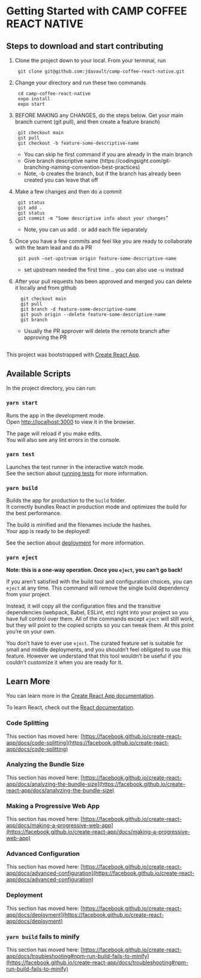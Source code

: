 # Getting Started with CAMP COFFEE REACT NATIVE

<h2>Steps to download and start contributing</h2>

1. Clone the project down to your local.  From your terminal, run
   <pre><code> git clone git@github.com:jdavault/camp-coffee-react-native.git 
   </code></pre>

2. Change your directory and run these two commands
   <pre><code> cd camp-coffee-react-native
	expo install
	expo start
   </code></pre>

3. BEFORE MAKING any CHANGES, do the steps below.  Get your main branch current (git pull), and then create a feature branch)
   <pre><code> git checkout main
	git pull
	git checkout -b feature-some-descriptive-name
   </code></pre>
   <ul>
  		<li>
	   	You can skip he first command if you are already in the main branch
		</li>
		<li>
	   	Give branch descriptive name (https://codingsight.com/git-branching-naming-convention-best-practices)
	  	</li>
	  	<li>
	   	Note, -b creates the branch, but if the branch has already been created  you can leave that off
		</li>
	</ul>
4. Make a few changes and then do a commit 
	<pre><code> git status
	git add .
	git status 
	git commit -m “Some descriptive info about your changes”
   </code></pre>
   <ul>
  		<li>
			Note, you can us add . or add each file separately
	  	</li>
	</ul>
5.  Once you have a few commits and feel like you are ready to collaborate with the team lead and do a PR
	<pre><code> git push –set-upstream origin feature-some-descriptive-name
   	</code></pre>
   	<ul>
  		<li>
			set upstream needed the first time .. you can also use -u instead 
	  	</li>
	</ul>
6.  After your pull requests has been approved and merged you can delete it locally and from github
     <pre><code>  git checkout main
	  git pull 
	  git branch -d feature-some-descriptive-name
	  git push origin --delete feature-some-descriptive-name
	  git branch
   	</code></pre>
   	<ul>
  		<li>
	Usually the PR approver will delete the remote branch after approving the PR
	  	</li>
	</ul>

##
This project was bootstrapped with [Create React App](https://github.com/facebook/create-react-app).

## Available Scripts

In the project directory, you can run:

### `yarn start`

Runs the app in the development mode.\
Open [http://localhost:3000](http://localhost:3000) to view it in the browser.

The page will reload if you make edits.\
You will also see any lint errors in the console.

### `yarn test`

Launches the test runner in the interactive watch mode.\
See the section about [running tests](https://facebook.github.io/create-react-app/docs/running-tests) for more information.

### `yarn build`

Builds the app for production to the `build` folder.\
It correctly bundles React in production mode and optimizes the build for the best performance.

The build is minified and the filenames include the hashes.\
Your app is ready to be deployed!

See the section about [deployment](https://facebook.github.io/create-react-app/docs/deployment) for more information.

### `yarn eject`

**Note: this is a one-way operation. Once you `eject`, you can’t go back!**

If you aren’t satisfied with the build tool and configuration choices, you can `eject` at any time. This command will remove the single build dependency from your project.

Instead, it will copy all the configuration files and the transitive dependencies (webpack, Babel, ESLint, etc) right into your project so you have full control over them. All of the commands except `eject` will still work, but they will point to the copied scripts so you can tweak them. At this point you’re on your own.

You don’t have to ever use `eject`. The curated feature set is suitable for small and middle deployments, and you shouldn’t feel obligated to use this feature. However we understand that this tool wouldn’t be useful if you couldn’t customize it when you are ready for it.

## Learn More

You can learn more in the [Create React App documentation](https://facebook.github.io/create-react-app/docs/getting-started).

To learn React, check out the [React documentation](https://reactjs.org/).

### Code Splitting

This section has moved here: [https://facebook.github.io/create-react-app/docs/code-splitting](https://facebook.github.io/create-react-app/docs/code-splitting)

### Analyzing the Bundle Size

This section has moved here: [https://facebook.github.io/create-react-app/docs/analyzing-the-bundle-size](https://facebook.github.io/create-react-app/docs/analyzing-the-bundle-size)

### Making a Progressive Web App

This section has moved here: [https://facebook.github.io/create-react-app/docs/making-a-progressive-web-app](https://facebook.github.io/create-react-app/docs/making-a-progressive-web-app)

### Advanced Configuration

This section has moved here: [https://facebook.github.io/create-react-app/docs/advanced-configuration](https://facebook.github.io/create-react-app/docs/advanced-configuration)

### Deployment

This section has moved here: [https://facebook.github.io/create-react-app/docs/deployment](https://facebook.github.io/create-react-app/docs/deployment)

### `yarn build` fails to minify

This section has moved here: [https://facebook.github.io/create-react-app/docs/troubleshooting#npm-run-build-fails-to-minify](https://facebook.github.io/create-react-app/docs/troubleshooting#npm-run-build-fails-to-minify)
